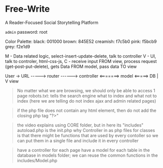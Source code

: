 # Free-Write
A Reader-Focused Social Storytelling Platform

`admin` password: root

Color Palette:
black: 001000
brown: 845E52
creamish: f7c5b0
pink: f5bcb9
grey: f2e1d9

M - Data related logic, select-insert-update-delete, talk to controller
V - UI, talk to controler, html-css-js, 
C - receive input FROM view, process request (get-post-put-delete), gets Data FROM model, pass data TO view


User -> URL -----> router ------> controller <=======> model <=====> DB
                                       |
                                       V
                                      view

> No matter what we are browsing, we should only be able to access 1 page
> robots.txt: tells the search engine what to index and what not to index (here we are telling do not index ajax and admin related pages)

> if the php file does not contain any html element, then do not add the closing php tag "?>"

> the video explains using CORE folder, but in here its "includes"
> autoload.php is the init.php
> why Controller in as php files for classes is that there might be functions that are used by every contoller so we can put them in a single file and include it in every controller

> have a controller for each page
> have a model for each table in the database in models folder; 
        we can reuse the common functions in the includes/Model.php